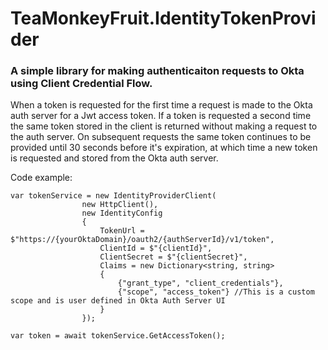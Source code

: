 # TeaMonkeyFruit.IdentityTokenProvider

### A simple library for making authenticaiton requests to Okta using Client Credential Flow.

When a token is requested for the first time a request is made to the Okta auth server for a Jwt access token. If a token is requested a second time the same token stored in the client is returned without making a request to the auth server. On subsequent requests the same token continues to be provided until 30 seconds before it's expiration, at which time a new token is requested and stored from the Okta auth server.

Code example:
```
var tokenService = new IdentityProviderClient(
                new HttpClient(),
                new IdentityConfig
                {
                    TokenUrl = $"https://{yourOktaDomain}/oauth2/{authServerId}/v1/token",
                    ClientId = $"{clientId}",
                    ClientSecret = $"{clientSecret}",
                    Claims = new Dictionary<string, string>
                    {
                        {"grant_type", "client_credentials"},
                        {"scope", "access_token"} //This is a custom scope and is user defined in Okta Auth Server UI
                    }
                });

var token = await tokenService.GetAccessToken();

```
